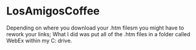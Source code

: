 # LosAmigosCoffee
Depending on where you download your .htm filesm you might have to rework your links;
What I did was put all of the .htm files in a folder called WebEx within my C: drive.
